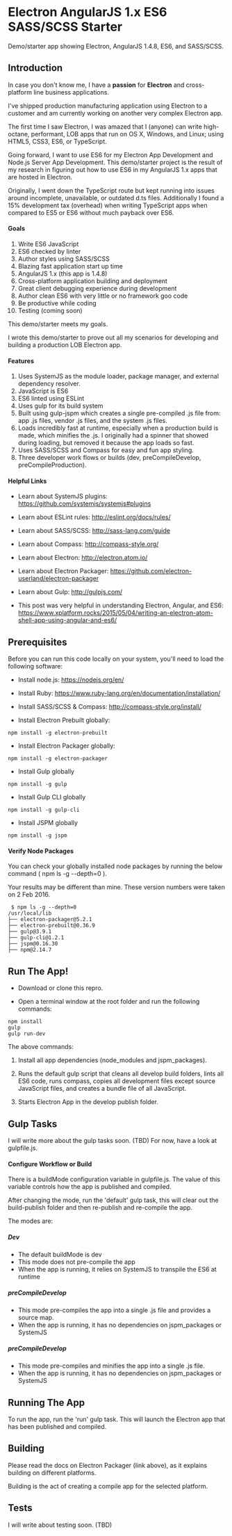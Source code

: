 # Electron AngularJS 1.x ES6 SASS/SCSS Starter

Demo/starter app showing Electron, AngularJS 1.4.8, ES6, and SASS/SCSS.

## Introduction
In case you don't know me, I have a **passion** for **Electron** and cross-platform line business applications.

I've shipped production manufacturing application using Electron to a customer and am currently working on another very complex Electron app.

The first time I saw Electron, I was amazed that I (anyone) can write high-octane, performant, LOB apps that run on OS X, Windows, and Linux; using HTML5, CSS3, ES6, or TypeScript.

Going forward, I want to use ES6 for my Electron App Development and Node.js Server App Development.  This demo/starter project is the result of my research in figuring out how to use ES6 in my AngularJS 1.x apps that are hosted in Electron.

Originally, I went down the TypeScript route but kept running into issues around incomplete, unavailable, or outdated d.ts files.  Additionally I found a 15% development tax (overhead) when writing TypeScript apps when compared to ES5 or ES6 without much payback over ES6.

#### Goals
1.  Write ES6 JavaScript
2.  ES6 checked by linter
3.  Author styles using SASS/SCSS
4.  Blazing fast application start up time
5.  AngularJS 1.x (this app is 1.4.8)
6.  Cross-platform application building and deployment
7.  Great client debugging experience during development
8.  Author clean ES6 with very little or no framework goo code
9.  Be productive while coding
10. Testing (coming soon)

This demo/starter meets my goals.

I wrote this demo/starter to prove out all my scenarios for developing and building a production LOB Electron app.

#### Features
1. Uses SystemJS as the module loader, package manager, and external dependency resolver.
2. JavaScript is ES6
3. ES6 linted using ESLint
4. Uses gulp for its build system
5. Built using gulp-jspm which creates a single pre-compiled .js file from: app .js files, vendor .js files, and the system .js files.
6. Loads incredibly fast at runtime, especially when a production build is made, which minifies the .js.  I originally had a spinner that showed during loading, but removed it because the app loads so fast.
7. Uses SASS/SCSS and Compass for easy and fun app styling.
8. Three developer work flows or builds (dev, preCompileDevelop, preCompileProduction).

#### Helpful Links
- Learn about SystemJS plugins: https://github.com/systemjs/systemjs#plugins

- Learn about ESLint rules: http://eslint.org/docs/rules/

- Learn about SASS/SCSS: http://sass-lang.com/guide

- Learn about Compass: http://compass-style.org/

- Learn about Electron: http://electron.atom.io/

- Learn about Electron Packager: https://github.com/electron-userland/electron-packager

- Learn about Gulp: http://gulpjs.com/

- This post was very helpful in understanding Electron, Angular, and ES6: https://www.xplatform.rocks/2015/05/04/writing-an-electron-atom-shell-app-using-angular-and-es6/

## Prerequisites
Before you can run this code locally on your system, you'll need to load the following software:

- Install node.js:  https://nodejs.org/en/

- Install Ruby:  https://www.ruby-lang.org/en/documentation/installation/

- Install SASS/SCSS & Compass:  http://compass-style.org/install/

- Install Electron Prebuilt globally:
```shell
npm install -g electron-prebuilt
```

- Install Electron Packager globally:
```shell
npm install -g electron-packager
```

- Install Gulp globally
```shell
npm install -g gulp
```

- Install Gulp CLI globally
```shell
npm install -g gulp-cli
```

- Install JSPM globally
```shell
npm install -g jspm
```

#### Verify Node Packages
You can check your globally installed node packages by running the below command ( npm ls -g --depth=0 ).

Your results may be different than mine.  These version numbers were taken on 2 Feb 2016.

```shell
 $ npm ls -g --depth=0
/usr/local/lib
├── electron-packager@5.2.1
├── electron-prebuilt@0.36.9
├── gulp@3.9.1
├── gulp-cli@1.2.1
├── jspm@0.16.30
├── npm@2.14.7
```

## Run The App!

- Download or clone this repro.

- Open a terminal window at the root folder and run the following commands:
```shell
npm install
gulp
gulp run-dev
```

The above commands:

1. Install all app dependencies (node_modules and jspm_packages).

2. Runs the default gulp script that cleans all develop build folders, lints all ES6 code, runs compass, copies all development files except source JavaScript files, and creates a bundle file of all JavaScript.

3. Starts Electron App in the develop publish folder.

## Gulp Tasks
I will write more about the gulp tasks soon.  (TBD)  For now, have a look at gulpfile.js.

#### Configure Workflow or Build
There is a buildMode configuration variable in gulpfile.js.  The value of this variable controls how the app is published and compiled.

After changing the mode, run the 'default' gulp task, this will clear out the build-publish folder and then re-publish and re-compile the app.

The modes are:

##### Dev
- The default buildMode is dev
- This mode does not pre-compile the app
- When the app is running, it relies on SystemJS to transpile the ES6 at runtime

##### preCompileDevelop
- This mode pre-compiles the app into a single .js file and provides a source map.
- When the app is running, it has no dependencies on jspm_packages or SystemJS

##### preCompileDevelop
- This mode pre-compiles and minifies the app into a single .js file.
- When the app is running, it has no dependencies on jspm_packages or SystemJS

## Running The App
To run the app, run the 'run' gulp task.  This will launch the Electron app that has been published and compiled.

## Building
Please read the docs on Electron Packager (link above), as it explains building on different platforms.

Building is the act of creating a compile app for the selected platform.

## Tests
I will write about testing soon. (TBD)
